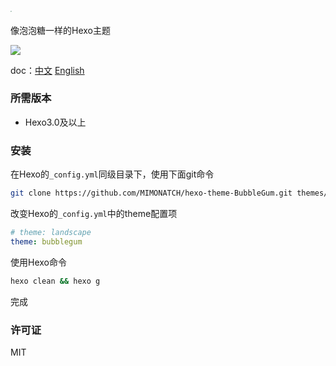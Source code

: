 # <img src="https://static.xiaoblogs.cn/img/20210920134002.png" style="zoom: 10%;" />
像泡泡糖一样的Hexo主题

![](https://static.xiaoblogs.cn/img/mix8.jpg)

doc：[中文](https://github.com/MIMONATCH/hexo-theme-BubbleGum/blob/main/README.md) [English](https://github.com/MIMONATCH/hexo-theme-BubbleGum/blob/main/doc/README-en.md)

### 所需版本

- Hexo3.0及以上

### 安装

在Hexo的`_config.yml`同级目录下，使用下面git命令

```sh
git clone https://github.com/MIMONATCH/hexo-theme-BubbleGum.git themes/bubblegum
```

改变Hexo的`_config.yml`中的theme配置项

```yaml
# theme: landscape
theme: bubblegum
```

使用Hexo命令

```sh
hexo clean && hexo g
```

完成

### 许可证

MIT



